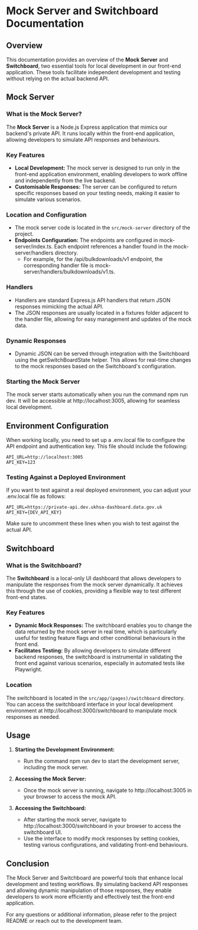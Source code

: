 # Mock Server and Switchboard Documentation

## Overview

This documentation provides an overview of the **Mock Server** and **Switchboard**, two essential tools for local development in our front-end application. These tools facilitate independent development and testing without relying on the actual backend API.

## Mock Server

### What is the Mock Server?

The **Mock Server** is a Node.js Express application that mimics our backend's private API. It runs locally within the front-end application, allowing developers to simulate API responses and behaviours.

### Key Features

- **Local Development:** The mock server is designed to run only in the front-end application environment, enabling developers to work offline and independently from the live backend.
- **Customisable Responses:** The server can be configured to return specific responses based on your testing needs, making it easier to simulate various scenarios.

### Location and Configuration

- The mock server code is located in the `src/mock-server` directory of the project.
- **Endpoints Configuration:** The endpoints are configured in mock-server/index.ts. Each endpoint references a handler found in the mock-server/handlers directory.
  - For example, for the /api/bulkdownloads/v1 endpoint, the corresponding handler file is mock-server/handlers/bulkdownloads/v1.ts.

### Handlers

- Handlers are standard Express.js API handlers that return JSON responses mimicking the actual API.
- The JSON responses are usually located in a fixtures folder adjacent to the handler file, allowing for easy management and updates of the mock data.

### Dynamic Responses

- Dynamic JSON can be served through integration with the Switchboard using the getSwitchBoardState helper. This allows for real-time changes to the mock responses based on the Switchboard's configuration.

### Starting the Mock Server

The mock server starts automatically when you run the command npm run dev. It will be accessible at http://localhost:3005, allowing for seamless local development.

## Environment Configuration

When working locally, you need to set up a .env.local file to configure the API endpoint and authentication key. This file should include the following:

```
API_URL=http://localhost:3005
API_KEY=123
```

### Testing Against a Deployed Environment

If you want to test against a real deployed environment, you can adjust your .env.local file as follows:

```
API_URL=https://private-api.dev.ukhsa-dashboard.data.gov.uk
API_KEY={DEV_API_KEY}
```

Make sure to uncomment these lines when you wish to test against the actual API.

## Switchboard

### What is the Switchboard?

The **Switchboard** is a local-only UI dashboard that allows developers to manipulate the responses from the mock server dynamically. It achieves this through the use of cookies, providing a flexible way to test different front-end states.

### Key Features

- **Dynamic Mock Responses:** The switchboard enables you to change the data returned by the mock server in real time, which is particularly useful for testing feature flags and other conditional behaviours in the front end.
- **Facilitates Testing:** By allowing developers to simulate different backend responses, the switchboard is instrumental in validating the front end against various scenarios, especially in automated tests like Playwright.

### Location

The switchboard is located in the `src/app/(pages)/switchboard` directory. You can access the switchboard interface in your local development environment at http://localhost:3000/switchboard to manipulate mock responses as needed.

## Usage

1. **Starting the Development Environment:**
   - Run the command npm run dev to start the development server, including the mock server.
2. **Accessing the Mock Server:**

   - Once the mock server is running, navigate to http://localhost:3005 in your browser to access the mock API.

3. **Accessing the Switchboard:**
   - After starting the mock server, navigate to http://localhost:3000/switchboard in your browser to access the switchboard UI.
   - Use the interface to modify mock responses by setting cookies, testing various configurations, and validating front-end behaviours.

## Conclusion

The Mock Server and Switchboard are powerful tools that enhance local development and testing workflows. By simulating backend API responses and allowing dynamic manipulation of those responses, they enable developers to work more efficiently and effectively test the front-end application.

For any questions or additional information, please refer to the project README or reach out to the development team.
